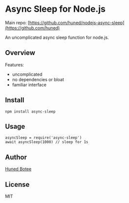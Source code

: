 # Async Sleep for Node.js

Main repo: [https://github.com/huned/nodejs-async-sleep](https://github.com/huned)

An uncomplicated async sleep function for node.js.

## Overview

Features:

* uncomplicated
* no dependencies or bloat
* familiar interface

## Install

    npm install async-sleep

## Usage

    asyncSleep = require('async-sleep')
    await asyncSleep(1000) // sleep for 1s

## Author

[Huned Botee](https://github.com/huned)

## License

MIT
